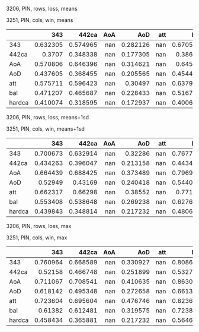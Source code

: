 3206, PIN, rows, loss, means

3251, PIN, cols, win, means

|        |      343 |    442ca |   AoA |      AoD |   att |      bal |   hardca |
|:-------|---------:|---------:|------:|---------:|------:|---------:|---------:|
| 343    | 0.632305 | 0.574965 |   nan | 0.282126 |   nan | 0.670552 | 0.405448 |
| 442ca  | 0.3707   | 0.348338 |   nan | 0.177305 |   nan | 0.38688  | 0.324679 |
| AoA    | 0.570806 | 0.646396 |   nan | 0.314621 |   nan | 0.64585  | 0.376343 |
| AoD    | 0.437605 | 0.368455 |   nan | 0.205565 |   nan | 0.454451 | 0.323457 |
| att    | 0.575711 | 0.596423 |   nan | 0.30497  |   nan | 0.637923 | 0.369393 |
| bal    | 0.471207 | 0.465687 |   nan | 0.228433 |   nan | 0.516705 | 0.347164 |
| hardca | 0.410074 | 0.318595 |   nan | 0.172937 |   nan | 0.400665 | 0.280471 |

3206, PIN, rows, loss, means+1sd

3251, PIN, cols, win, means+1sd

|        |      343 |    442ca |   AoA |      AoD |   att |      bal |   hardca |
|:-------|---------:|---------:|------:|---------:|------:|---------:|---------:|
| 343    | 0.700673 | 0.632914 |   nan | 0.32286  |   nan | 0.767767 | 0.502909 |
| 442ca  | 0.434263 | 0.396047 |   nan | 0.213158 |   nan | 0.443471 | 0.38588  |
| AoA    | 0.664439 | 0.688425 |   nan | 0.373489 |   nan | 0.796937 | 0.449912 |
| AoD    | 0.52949  | 0.43169  |   nan | 0.240418 |   nan | 0.544026 | 0.387668 |
| att    | 0.662317 | 0.66298  |   nan | 0.38552  |   nan | 0.77116  | 0.436484 |
| bal    | 0.553408 | 0.538648 |   nan | 0.269238 |   nan | 0.627651 | 0.406254 |
| hardca | 0.439843 | 0.348814 |   nan | 0.217232 |   nan | 0.480683 | 0.333238 |

3206, PIN, rows, loss, max

3251, PIN, cols, win, max

|        |      343 |    442ca |   AoA |      AoD |   att |      bal |   hardca |
|:-------|---------:|---------:|------:|---------:|------:|---------:|---------:|
| 343    | 0.760964 | 0.668589 |   nan | 0.330927 |   nan | 0.808637 | 0.598312 |
| 442ca  | 0.52158  | 0.466748 |   nan | 0.251899 |   nan | 0.532729 | 0.475805 |
| AoA    | 0.711067 | 0.708541 |   nan | 0.410635 |   nan | 0.863082 | 0.508218 |
| AoD    | 0.618142 | 0.495348 |   nan | 0.272658 |   nan | 0.661367 | 0.436062 |
| att    | 0.723604 | 0.695604 |   nan | 0.476746 |   nan | 0.823606 | 0.503647 |
| bal    | 0.61382  | 0.612481 |   nan | 0.319575 |   nan | 0.723827 | 0.501648 |
| hardca | 0.458434 | 0.365881 |   nan | 0.217232 |   nan | 0.564654 | 0.354855 |

